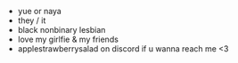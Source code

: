 -  yue or naya
-  they / it
-  black nonbinary lesbian
-  love my girlfie & my friends 
-  applestrawberrysalad on discord if u wanna reach me <3

<!---
nayabaya/nayabaya is a ✨ special ✨ repository because its `README.md` (this file) appears on your GitHub profile.
You can click the Preview link to take a look at your changes.
--->
